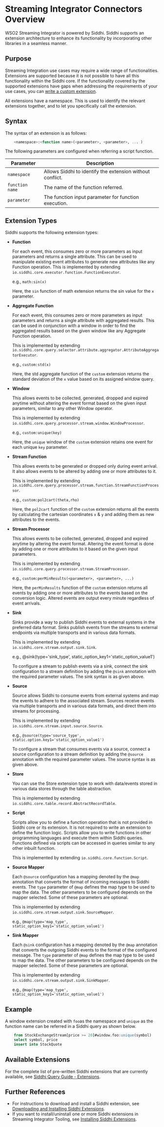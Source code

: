 # Streaming Integrator Connectors Overview

WSO2 Streaming Integrator is powered by Siddhi. Siddhi supports an extension architecture to enhance its functionality by incorporating other libraries in a seamless manner.

## Purpose

Streaming Integration use cases may require a wide range of functionalities. Extensions are supported because it is not possible to have all this functionality within the Siddhi core. If the functionality covered by the supported extensions have gaps when addressing the requirements of your use cases, you can [write a custom extension](writing-custom-siddhi-extensions.md).

All extensions have a namespace. This is used to identify the relevant extensions together, and to let you specifically call the extension.


## Syntax

The syntax of an extension is as follows:

```sql
    <namespace>:<function name>(<parameter>, <parameter>, ... )
```

The following parameters are configured when referring a script function.

|**Parameter**  |**Description**                                          |
|---------------|---------------------------------------------------------|
|`namespace`    |Allows Siddhi to identify the extension without conflict.|
|`function name`|The name of the function referred.                       |
|`parameter`    |The function input parameter for function execution.     |

## Extension Types

Siddhi supports the following extension types:

- **Function**

    For each event, this consumes zero or more parameters as input parameters and returns a single attribute. This can be used to manipulate existing event attributes to generate new attributes like any Function operation.
    This is implemented by extending `io.siddhi.core.executor.function.FunctionExecutor`.
    
    e.g., `math:sin(x)`
    
    Here, the `sin` function of math extension returns the sin value for the `x` parameter.
    
- **Aggregate Function**

    For each event, this consumes zero or more parameters as input parameters and returns a single attribute with aggregated results. This can be used in conjunction with a window in order to find the aggregated results based on the given window like any Aggregate Function operation.
    
    This is implemented by extending `io.siddhi.core.query.selector.attribute.aggregator.AttributeAggregatorExecutor`.
    
    e.g., `custom:std(x)`
    
    Here, the std aggregate function of the `custom` extension returns the standard deviation of the `x` value based on its assigned window query.

- **Window**

    This allows events to be collected, generated, dropped and expired anytime without altering the event format based on the given input parameters, similar to any other Window operator.
    
    This is implemented by extending `io.siddhi.core.query.processor.stream.window.WindowProcessor`.
    
    e.g., `custom:unique(key)`
    
    Here, the `unique` window of the `custom` extension retains one event for each unique `key` parameter.
    
- **Stream Function**

    This allows events to be generated or dropped only during event arrival. It also allows events to be altered by adding one or more attributes to it.
    
    This is implemented by extending `io.siddhi.core.query.processor.stream.function.StreamFunctionProcessor`.
    
    e.g., `custom:pol2cart(theta,rho)`
    
    Here, the `pol2cart` function of the `custom` extension returns all the events by calculating the cartesian coordinates `x` & `y` and adding them as new attributes to the events.

- **Stream Processor**

    This allows events to be collected, generated, dropped and expired anytime by altering the event format. Altering the event format is done by adding one or more attributes to it based on the given input parameters.
    
    This is implemented by extending `io.siddhi.core.query.processor.stream.StreamProcessor`.
    
    e.g., `custom:perMinResults(<parameter>, <parameter>, ...)`
    
    Here, the `perMinResults` function of the `custom` extension returns all events by adding one or more attributes to the events based on the conversion logic. Altered events are output every minute regardless of event arrivals.

- **Sink**

    Sinks provide a way to publish Siddhi events to external systems in the preferred data format. Sinks publish events from the streams to external endpoints via multiple transports and in various data formats.
    
    This is implemented by extending `io.siddhi.core.stream.output.sink.Sink`.
    
    e.g., @sink(type='sink_type', static_option_key1='static_option_value1')
    
    To configure a stream to publish events via a sink, connect the sink configuration to a stream definition by adding the `@sink` annotation with the required parameter values. The sink syntax is as given above.

- **Source**

    Source allows Siddhi to consume events from external systems and map the events to adhere to the associated stream. Sources receive events via multiple transports and in various data formats, and direct them into streams for processing.
    
    This is implemented by extending `io.siddhi.core.stream.input.source.Source`.
    
    e.g., `@source(type='source_type', static.option.key1='static_option_value1')`
    
    To configure a stream that consumes events via a source, connect a source configuration to a stream definition by adding the `@source` annotation with the required parameter values. The source syntax is as given above.
    
- **Store**

    You can use the Store extension type to work with data/events stored in various data stores through the table abstraction.
    
    This is implemented by extending `io.siddhi.core.table.record.AbstractRecordTable`.

- **Script**

    Scripts allow you to define a function operation that is not provided in Siddhi core or its extension. It is not required to write an extension to define the function logic. Scripts allow you to write functions in other programming languages and execute them within Siddhi queries. Functions defined via scripts can be accessed in queries similar to any other inbuilt function.
    
    This is implemented by extending `io.siddhi.core.function.Script`.

- **Source Mapper**

    Each `@source` configuration has a mapping denoted by the `@map` annotation that converts the format of incoming messages to Siddhi events. The `type` parameter of `@map` defines the map type to be used to map the data. The other parameters to be configured depends on the mapper selected. Some of these parameters are optional.
    
    This is implemented by extending `io.siddhi.core.stream.output.sink.SourceMapper`.
    
    e.g., `@map(type='map_type', static_option_key1='static_option_value1')`

- **Sink Mapper**

    Each `@sink` configuration has a mapping denoted by the `@map` annotation that converts the outgoing Siddhi events to the format of the configured message. The `type` parameter of `@map` defines the map type to be used to map the data. The other parameters to be configured depends on the mapper selected. Some of these parameters are optional.
    
    This is implemented by extending `io.siddhi.core.stream.output.sink.SinkMapper`.
    
    e.g., `@map(type='map_type', static_option_key1='static_option_value1')`
    
## Example

A window extension created with `foo`as the namespace and `unique` as the function name can be referred in a Siddhi query as shown below.

```sql
    from StockExchangeStream[price >= 20]#window.foo:unique(symbol)
    select symbol, price
    insert into StockQuote
```

## Available Extensions

For the complete list of pre-written Siddhi extensions that are currently available, see [Siddhi Query Guide -  Extensions](https://siddhi.io/en/v5.0/docs/extensions/).

## Further References

- For instructions to download and install a Siddhi extension, see [Downloading and Installing Siddhi Extensions](downloading-and-installing-siddhi-extensions.md).
- If you want to install/uninstall one or more Siddhi extensions in Streaming Integrator Tooling, see [Installing Siddhi Extensions](../develop/installing-siddhi-extensions.md).